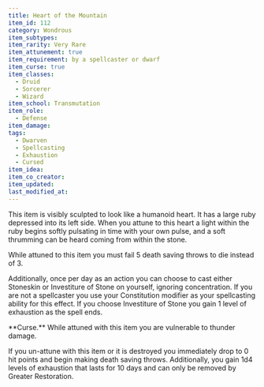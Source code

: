 ```yaml
---
title: Heart of the Mountain
item_id: 112
category: Wondrous
item_subtypes:
item_rarity: Very Rare
item_attunement: true
item_requirement: by a spellcaster or dwarf
item_curse: true
item_classes:
  - Druid
  - Sorcerer
  - Wizard
item_school: Transmutation
item_role:
  - Defense
item_damage:
tags:
  - Dwarven
  - Spellcasting
  - Exhaustion
  - Cursed
item_idea:
item_co_creator:
item_updated:
last_modified_at:
---
```


This item is visibly sculpted to look like a humanoid heart. It has a large ruby depressed into its left side. When you attune to this heart a light within the ruby begins softly pulsating in time with your own pulse, and a soft thrumming can be heard coming from within the stone.

While attuned to this item you must fail 5 death saving throws to die instead of 3.

Additionally, once per day as an action you can choose to cast either <magic-spell>Stoneskin</magic-spell> or <magic-spell>Investiture of Stone</magic-spell> on yourself, ignoring concentration. If you are not a spellcaster you use your Constitution modifier as your spellcasting ability for this effect. If you choose <magic-spell>Investiture of Stone</magic-spell> you gain 1 level of exhaustion as the spell ends.

<!--excerpt-->
<div class="curse">
**Curse.** While attuned with this item you are vulnerable to thunder damage.

If you un-attune with this item or it is destroyed you immediately drop to 0 hit points and begin making death saving throws. Additionally, you gain 1d4 levels of exhaustion that lasts for 10 days and can only be removed by <magic-spell>Greater Restoration</magic-spell>.
</div>
